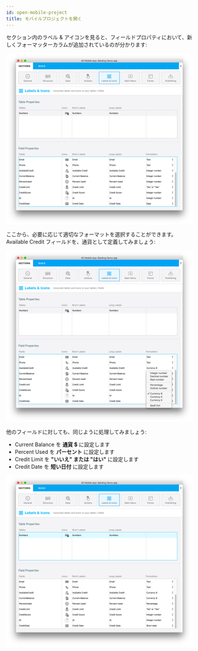 ```yaml
---
id: open-mobile-project
title: モバイルプロジェクトを開く
---
```


セクション内のラベル & アイコンを見ると、フィールドプロパティにおいて、新しくフォーマッターカラムが追加されているのが分かります:

![データフォーマッターラベルアイコン](img//data-formatter-labels-icons.png)

ここから、必要に応じて適切なフォーマットを選択することができます。 Available Credit フィールドを、通貨として定義してみましょう:

![利用可能なクレジットの通貨](img/available-credit-currency.png)

他のフィールドに対しても、同じように処理してみましょう:

* Current Balance を **通貨 $** に設定します
* Percent Used を **パーセント** に設定します
* Credit Limit を **"いいえ" または "はい"** に設定します
* Credit Date を **短い日付** に設定します

![フィールドフォーマッターを選択](img/select-field-formatters.png)
